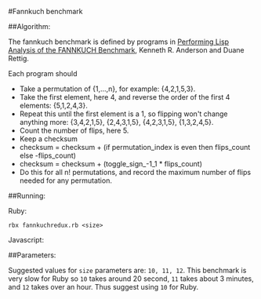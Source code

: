 #Fannkuch benchmark

##Algorithm:

The fannkuch benchmark is defined by programs in [Performing Lisp Analysis of the FANNKUCH Benchmark](http://citeseerx.ist.psu.edu/viewdoc/summary?doi=10.1.1.35.5124), Kenneth R. Anderson and Duane Rettig.

Each program should

* Take a permutation of {1,...,n}, for example: {4,2,1,5,3}.
* Take the first element, here 4, and reverse the order of the first 4 elements: {5,1,2,4,3}.
* Repeat this until the first element is a 1, so flipping won't change anything more: {3,4,2,1,5}, {2,4,3,1,5}, {4,2,3,1,5}, {1,3,2,4,5}.
* Count the number of flips, here 5.
* Keep a checksum
* checksum = checksum + (if permutation_index is even then flips_count else -flips_count)
* checksum = checksum + (toggle_sign_-1_1 * flips_count)
* Do this for all n! permutations, and record the maximum number of flips needed for any permutation.

##Running:

Ruby:

    rbx fannkuchredux.rb <size>

Javascript:

##Parameters:

Suggested values for `size` parameters are: `10, 11, 12`.  This benchmark is very slow for Ruby so `10` takes around 20 second, `11` takes about 3 minutes, and `12` takes over an hour.  Thus suggest using `10` for Ruby.

